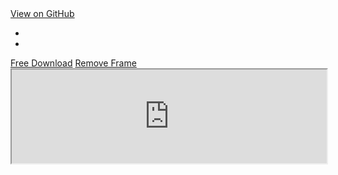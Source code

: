 <html lang="en" class="gr__startbootstrap_com"><head>
<script id="twitter-wjs" src="https://platform.twitter.com/widgets.js"></script><script async="" src="//www.google-analytics.com/analytics.js"></script><script type="text/javascript">
    var host = "startbootstrap.com";
    if ((host == window.location.host) && (window.location.protocol != "https:"))
      window.location.protocol = "https";
  </script>
<meta charset="utf-8">
<meta http-equiv="X-UA-Compatible" content="IE=edge">
<meta name="viewport" content="width=device-width, initial-scale=1.0">
<meta name="author" content="Start Bootstrap">
<meta name="google-site-verification" content="37Tru9bxB3NrqXCt6JT5Vx8wz2AJQ0G4TkC-j8WL3kw">

<title>
    Grayscale - Theme Preview - Start Bootstrap
  </title>

<meta name="description" content="">

<link rel="canonical" href="https://startbootstrap.com/previews/grayscale/">

<link href="https://fonts.googleapis.com/css?family=Nunito:200,200i,300,300i,400,400i,600,600i,700,700i,800,800i,900,900i" rel="stylesheet">

<link rel="stylesheet" href="https://pro.fontawesome.com/releases/v5.7.0/css/all.css" integrity="sha384-6jHF7Z3XI3fF4XZixAuSu0gGKrXwoX/w3uFPxC56OtjChio7wtTGJWRW53Nhx6Ev" crossorigin="anonymous">

<link rel="stylesheet" href="/assets/style-theme.css">

<link type="application/atom+xml" rel="alternate" href="https://startbootstrap.com/feed.xml" title="startbootstrap">
<script type="text/javascript">
  // Google Analytics Tracking Script
  (function(i, s, o, g, r, a, m) {
    i['GoogleAnalyticsObject'] = r;
    i[r] = i[r] || function() {
      (i[r].q = i[r].q || []).push(arguments)
    }, i[r].l = 1 * new Date();
    a = s.createElement(o),
      m = s.getElementsByTagName(o)[0];
    a.async = 1;
    a.src = g;
    m.parentNode.insertBefore(a, m)
  })(window, document, 'script', '//www.google-analytics.com/analytics.js', 'ga');
  ga('create', 'UA-38417733-17', 'startbootstrap.com');
  ga('send', 'pageview');
</script>
<meta name="ir-site-verification-token" value="-28223945">

<meta property="og:title" content="Grayscale - Theme Preview">
<meta property="og:site_name" content="Start Bootstrap">
<meta property="og:type" content="website">
<meta property="og:description" content="">
<meta property="og:image" content="https://startbootstrap.com/assets/img/branding/og-start-bootstrap.png">
<meta property="og:url" content="https://startbootstrap.com/previews/grayscale/">
<meta property="og:image:alt" content="Grayscale - Theme Preview">

<meta name="twitter:card" content="summary">
<meta name="twitter:image" content="https://startbootstrap.com/assets/img/branding/start-bootstrap-logo-500x500.png">
<meta name="twitter:site" content="@SBootstrap">

<link rel="apple-touch-icon" sizes="180x180" href="/assets/img/icons/apple-touch-icon.png">
<link rel="icon" type="image/png" sizes="32x32" href="/assets/img/icons/favicon-32x32.png">
<link rel="icon" type="image/png" sizes="16x16" href="/assets/img/icons/favicon-16x16.png">
<link rel="manifest" href="/assets/img/icons/site.webmanifest">
<link rel="mask-icon" href="/assets/img/icons/safari-pinned-tab.svg" color="#dd3d31">
<meta name="msapplication-TileColor" content="#dd3d31">
<meta name="theme-color" content="#ffffff">
<script type="text/javascript" src="//m.servedby-buysellads.com/monetization.js"></script>
</head>
<body class="preview-page" data-gr-c-s-loaded="true">
<div class="preview-bar bg-white fixed-top py-2 border-bottom-primary">
<div class="container-fluid h-100">
<div class="row align-items-center justify-content-between h-100">
<div class="col">
<i class="fab fa-github text-github small"></i>
<a class="small" href="https://github.com/BlackrockDigital/startbootstrap-grayscale">View on GitHub</a>
</div>
<div class="col d-none d-lg-block">
<ul class="nav responsive-toggler justify-content-center" role="tablist">
<li class="nav-item">
 <a class="nav-link active" id="desktopToggle" data-toggle="tab" href="#" role="tab" aria-selected="true">
<i class="fal fa-desktop"></i>
</a>
</li>
<li class="nav-item">
<a class="nav-link" id="mobileToggle" data-toggle="tab" href="#" role="tab" aria-selected="false">
<i class="fal fa-mobile"></i>
</a>
</li>
</ul>
</div>
<div class="col text-right">
<a href="https://github.com/BlackrockDigital/startbootstrap-grayscale/archive/gh-pages.zip" class="btn btn-primary btn-sm mr-2 d-none d-md-inline-block" onclick="if (!window.__cfRLUnblockHandlers) return false; ga('send','event','Download','click','Grayscale')">Free Download</a>
<a href="https://blackrockdigital.github.io/startbootstrap-grayscale/" class="btn btn-link btn-sm"><i class="fal fa-times mr-1"></i> Remove Frame</a>
</div>
</div>
</div>
</div>
<iframe class="iframe-preview" width="100%" src="https://blackrockdigital.github.io/startbootstrap-grayscale/"></iframe>
<script async="" id="dsq-count-scr" src="//startbootstrap.disqus.com/count.js" type="text/javascript"></script>
<script src="https://code.jquery.com/jquery-3.3.1.min.js" integrity="sha256-FgpCb/KJQlLNfOu91ta32o/NMZxltwRo8QtmkMRdAu8=" crossorigin="anonymous" type="text/javascript"></script>
<script src="https://stackpath.bootstrapcdn.com/bootstrap/4.2.1/js/bootstrap.bundle.min.js" integrity="sha384-zDnhMsjVZfS3hiP7oCBRmfjkQC4fzxVxFhBx8Hkz2aZX8gEvA/jsP3eXRCvzTofP" crossorigin="anonymous" type="text/javascript"></script>
<script type="text/javascript" src="https://cdnjs.cloudflare.com/ajax/libs/jquery.lazy/1.7.9/jquery.lazy.min.js"></script>
<script type="text/javascript" src="https://cdnjs.cloudflare.com/ajax/libs/jquery.lazy/1.7.9/jquery.lazy.plugins.min.js"></script>
<script src="/assets/js/scripts.js" type="text/javascript"></script>
<script type="text/javascript">
    $("#desktopToggle").on('click', function(e) {
      e.preventDefault();
      $(".iframe-preview").removeClass("iframe-preview-mobile");
    });
    $("#mobileToggle").on('click', function(e) {
      e.preventDefault();
      $(".iframe-preview").addClass("iframe-preview-mobile");
    });
  </script>


<iframe scrolling="no" frameborder="0" allowtransparency="true" src="https://platform.twitter.com/widgets/widget_iframe.2d991e3dfc9abb2549972ce8b64c5d85.html?origin=https%3A%2F%2Fstartbootstrap.com" title="Twitter settings iframe" style="display: none;"></iframe></body></html>

